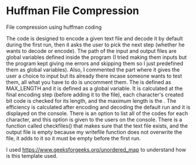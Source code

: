 # Huffman File Compression
 File compression using huffman coding

The code is designed to encode a given text file and decode it by default during the first run, then it asks the user to pick the next step (whether he wants to decode or encode).
The path of the input and output files are global variables defined inside the program (I tried making them inputs but the program kept giving me errors and skipping them so I just predefined them as global variables). Also, I commented the part where it gives the user a choice to input but its already there incase someone wants to test them, all what you have to do is uncomment them.
The <L> is defined as MAX_LENGTH and it is defined as a global variable. It is calculated at the final encoding step (before adding it to the file), each character's created bit code is checked for its length, and the maximum length is the <L>.
The efficiency is calculated after encoding and decoding the default run and it is displayed on the console.
There is an option to list all of the codes for each character, and this option is given to the users on the console.
There is a function called checkfiles() that makes sure that the text file exists, and the output file is empty because my writefile function does not overwrite the file, it adds to it so it must be empty before the first run.

I used https://www.geeksforgeeks.org/unordered_map to understand how is this template used.
